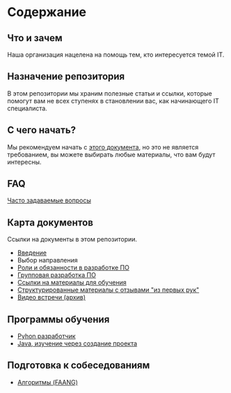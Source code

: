# Содержание

## Что и зачем

Наша организация нацелена на помощь тем, кто интересуется темой IT. 

## Назначение репозитория

В этом репозитории мы храним полезные статьи и ссылки, которые помогут вам не всех ступенях в становлении вас, как начинающего IT специалиста. 

## С чего начать? 

Мы рекомендуем начать с [этого документа](introduction.md), но это не является требованием, вы можете выбирать любые материалы, что вам будут интересны. 

## FAQ

[Часто задаваемые вопросы](https://github.com/Entering-IT/documentation/discussions/categories/q-a)

## Карта документов

Ссылки на документы в этом репозитории. 

- [Введение](introduction.md)
- Выбор направления
- [Роли и обязанности в разработке ПО](common/RolesAndResponsibilities.md)
- [Групповая разработка ПО](common/TeamAndSoftwareDevelopment.md)
- [Ссылки на материалы для обучения](links.md)
- [Структурированные материалы с отзывами "из первых рук"](0intro.md)
- [Видео встречи (архив)](meetups.md)

## Программы обучения

- [Pyhon разработчик](python/roadmap.md)
- [Java, изучение через создание проекта](https://www.youtube.com/watch?v=TpxGzbn2_x4&list=PLyxk-1FCKqockmP-fXZmHQ7UlYP3qvZRa)

## Подготовка к собеседованиям

- [Алгоритмы (FAANG)](interview/algorithms_basics.md)
